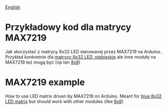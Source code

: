 [English](#max7219-example)
# Przykładowy kod dla matrycy MAX7219

Jak skorzystać z matrycy 8x32 LED sterowanej przez MAX7219 na Arduino.
Przykład konkretnie dla [matrycy 8x32 LED, niebieskie](https://nettigo.pl/products/matryca-led-8x32-ze-sterownikiem-na-max7219-spi-niebieska) ale 
inne moduły na MAX7219 też mogą być (np ten [8x8](https://nettigo.pl/products/matryca-led-8x8-ze-sterownikiem-na-max7219-spi))

# MAX7219 example

How to use LED matrix driven by MAX7219 on Arduino. Meant for [blue 8x32 LED matrix](https://nettigo.eu/products/led-8x32-blue-matrix-module-driven-by-max7219) but 
should work with other modules (like [8x8](https://nettigo.eu/products/led-8x8-matrix-module-with-max7219-spi))



